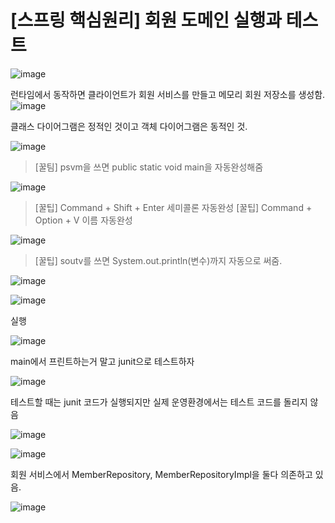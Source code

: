 # [스프링 핵심원리] 회원 도메인 실행과 테스트

![image](https://user-images.githubusercontent.com/37948906/141044074-98c2a42b-9d41-4da7-8c08-23703093aeed.png)

런타임에서 동작하면 클라이언트가 회원 서비스를 만들고 메모리 회원 저장소를 생성함.
![image](https://user-images.githubusercontent.com/37948906/141044086-e5ef1152-cf0b-4454-82c8-774cf9e29bc8.png)

클래스 다이어그램은 정적인 것이고 객체 다이어그램은 동적인 것.

![image](https://user-images.githubusercontent.com/37948906/141044244-29fb83b5-bebf-4926-a36e-4346126f9b1c.png)

> [꿀팀] psvm을 쓰면 public static void main을 자동완성해줌

![image](https://user-images.githubusercontent.com/37948906/141044315-22c35ad3-6411-4ede-8dd5-7550405ca2ab.png)

> [꿀팁] Command + Shift + Enter 세미콜론 자동완성
> [꿀팁] Command + Option + V 이름 자동완성

![image](https://user-images.githubusercontent.com/37948906/141044479-818c87b4-73ec-4d23-8723-ae07cba52f4e.png)

> [꿀팁] soutv를 쓰면 System.out.println(변수)까지 자동으로 써줌.

![image](https://user-images.githubusercontent.com/37948906/141044659-4064b5e6-0005-4284-bd23-ba3eecbea256.png)

![image](https://user-images.githubusercontent.com/37948906/141044676-85e09599-1310-4f22-b349-eee2586cbaf4.png)

실행

![image](https://user-images.githubusercontent.com/37948906/141044791-cedfb214-35f5-4ff8-954d-cc8169687f6b.png)

main에서 프린트하는거 말고 junit으로 테스트하자

![image](https://user-images.githubusercontent.com/37948906/141044877-d07f91a4-2249-4aba-ac3c-f111b6030596.png)

테스트할 때는 junit 코드가 실행되지만 실제 운영환경에서는 테스트 코드를 돌리지 않음

![image](https://user-images.githubusercontent.com/37948906/141048524-df0ff0f3-b4f1-4639-aeee-4e990cf50079.png)

![image](https://user-images.githubusercontent.com/37948906/141048756-b7655168-9443-4039-b362-ba23441b68ad.png)

회원 서비스에서 MemberRepository, MemberRepositoryImpl을 둘다 의존하고 있음.

![image](https://user-images.githubusercontent.com/37948906/141048812-3f2b66e8-aaee-44cd-9df5-7c6b65d2c951.png)